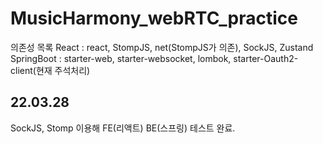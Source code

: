 # MusicHarmony_webRTC_practice

의존성 목록
React       : react, StompJS, net(StompJS가 의존), SockJS, Zustand <br/>
SpringBoot  : starter-web, starter-websocket, lombok, starter-Oauth2-client(현재 주석처리)

## 22.03.28
SockJS, Stomp 이용해 FE(리액트) BE(스프링) 테스트 완료.
